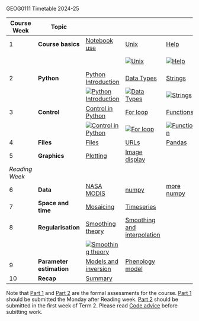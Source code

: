 GEOG0111 Timetable 2024-25



| Course Week	|  Topic	|  |  | 	| || Assessment |
|-	|-	|-	|-	|-	|-	|-	|- |
|  1	|  **Course basics**	|  [Notebook use](001_Notebook_use.ipynb)	|  [Unix](002_Unix.ipynb)	|  [Help](003_Help.ipynb)	| [Accounts](004_Accounts.ipynb) | [Packages](005_Packages.ipynb)| 
|	| || [![Unix](images/icon.png)](https://web.microsoftstream.com/video/8b1894c1-83ad-4194-aaf3-999647c8e269)|[![Help](images/icon.png)](https://web.microsoftstream.com/video/85e92a30-45e0-4214-a3d6-25882cd479ec)|[![Accounts](images/icon.png)](https://web.microsoftstream.com/video/b836e3e2-cccc-431c-be71-c394ede23288)| [![Packages](images/icon.png)](https://web.microsoftstream.com/video/1cdd4f09-036d-45b3-88a9-451c8c1ddef0)
|  2	|  **Python** 	| [Python Introduction](010_Python_Introduction.ipynb)	| [Data Types](011_Python_data_types.ipynb) 	|  [Strings](012_Python_strings.ipynb)	| [String methods](013_Python_string_methods.ipynb) | [Groups](014_Python_groups.ipynb) |[Lists and dictionaries](060_Groups.ipynb)|
|	| |[![Python Introduction](images/icon.png)](https://web.microsoftstream.com/video/ada31325-4f42-4d6e-bd4e-69d980ccdc6e) | [![Data Types](images/icon.png)](https://web.microsoftstream.com/video/484a82d4-0159-41f5-a088-8079f511c449)|[![Strings](images/icon.png)](https://web.microsoftstream.com/video/5395e966-9d6b-4ae7-9495-bc6af514b84c)|[![String methods](images/icon.png)](https://web.microsoftstream.com/video/15c2b8a1-ee07-4b51-972f-9902b31ff7fd)| [![Groups](images/icon.png)](https://web.microsoftstream.com/video/b4e0005a-866a-4d56-bfcb-4373121979a3)
|  3	|  **Control**	| [Control in Python](015_Python_control.ipynb) 	| [For loop](016_Python_for.ipynb) 	| [Functions](017_Functions.ipynb) 	| [Scripts](018_Running_Python.ipynb) | | [Python script](061_Script.ipynb)|
|	| |[![Control in Python](images/icon.png)](https://web.microsoftstream.com/video/bca9c0f5-93f3-4e0e-9514-afbfb7636467) | [![For loop](images/icon.png)](https://web.microsoftstream.com/video/20bac8b4-2aa7-442b-bdbc-7f1e247102c1)|[![Function](images/icon.png)](https://web.microsoftstream.com/video/16fdbf94-2ae9-4679-8693-7ae8d47dd949)|[![Scripts](images/icon.png)](https://web.microsoftstream.com/video/087a1c32-9bd4-4a45-a481-826cb1f39279)
|  4	| **Files** 	|  [Files](020_Python_files.ipynb)	|  	[URLs](021_URLs.ipynb)| [Pandas](022_Pandas.ipynb) 	|
|  5	| **Graphics** 	|  [Plotting](023_Plotting.ipynb)	|  [Image display](024_Image_display.ipynb)	|  	| | |[Part 1](Geog0111_Part1_2024_25.pdf) [Code advice](063_Part1_code.ipynb)|
|  *Reading Week*	|  	|  	|  	|  	|
|  6	|**Data** 	|  [NASA MODIS](030_NASA_MODIS_Earthdata.ipynb)	|  [numpy](031_Numpy.ipynb)	|  [more numpy](032_More_numpy.ipynb)	| || [Numpy exercise](064_Numpy.ipynb)|
|  7	|  **Space and time**	| [Mosaicing](040_GDAL_mosaicing_and_masking.ipynb) 	|  [Timeseries](041_GDAL_timeseries.ipynb)	|  	|
|  8	| **Regularisation** 	|  [Smoothing theory](042_Weighted_smoothing_and_interpolation.ipynb)	| [Smoothing and interpolation](043_Weighted_interpolation.ipynb) 	|  	| |  |[LAI](065_LAI.ipynb)|
|	| |[![Smoothing theory](images/icon.png)](https://web.microsoftstream.com/video/143428cb-d1f2-48bd-b064-d15c224025a4) | 
|  9	|  **Parameter estimation**	| [Models and inversion](050_Models.ipynb) 	|   [Phenology model](051_Phenology_model.ipynb) 	|  	|
|  10	|  **Recap**	|  [Summary](070_Summary.ipynb)|  	|  	|| | [Part 2](Geog0111_Part2_2024_25.pdf)|


Note that [Part 1](Geog0111_Part1_2024_25.pdf) and [Part 2](Geog0111_Part2_2024_25.pdf) are the formal assessments for the course. [Part 1](Geog0111_Part1_2024_25.pdf) should be submitted the Monday after Reading week. [Part 2](Geog0111_Part2_2024_25.pdf) should be submitted in the first week of Term 2. Please read [Code advice](063_Part1_code.ipynb) before subitting work.
